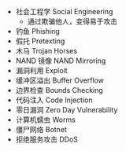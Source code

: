 - 社会工程学 Social Engineering
	- 通过欺骗他人，变得易于攻击
- 钓鱼 Phishing
- 假托 Pretexting
- 木马 Trojan Horses
- NAND 镜像 NAND Mirroring
- 漏洞利用 Exploit
- 缓冲区溢出 Buffer Overflow
- 边界检查 Bounds Checking
- 代码注入 Code Injection
- 零日漏洞 Zero Day Vulnerability
- 计算机蠕虫 Worms
- 僵尸网络 Botnet
- 拒绝服务攻击 DDoS